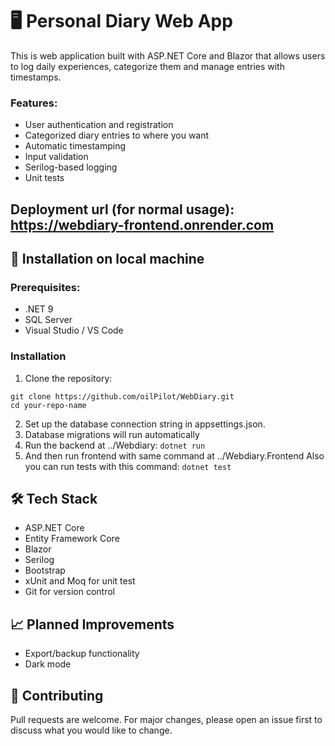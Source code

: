 # 🖥 Personal Diary Web App
This is web application built with ASP.NET Core and Blazor that allows users to log daily experiences, categorize them and manage entries with timestamps.
### Features:
* User authentication and registration
* Categorized diary entries to where you want
* Automatic timestamping
* Input validation
* Serilog-based logging
* Unit tests
## Deployment url (for normal usage): https://webdiary-frontend.onrender.com

## 🧗 Installation on local machine
### Prerequisites:
* .NET 9
* SQL Server
* Visual Studio / VS Code
### Installation
1. Clone the repository:
```
git clone https://github.com/oilPilot/WebDiary.git
cd your-repo-name
```
2. Set up the database connection string in appsettings.json.
3. Database migrations will run automatically
4. Run the backend at ../Webdiary:
`dotnet run`
5. And then run frontend with same command at ../Webdiary.Frontend
Also you can run tests with this command: `dotnet test`

## 🛠️ Tech Stack
* ASP.NET Core
* Entity Framework Core
* Blazor
* Serilog
* Bootstrap
* xUnit and Moq for unit test
* Git for version control

## 📈 Planned Improvements
* Export/backup functionality
* Dark mode

## 🤝 Contributing
Pull requests are welcome. For major changes, please open an issue first to discuss what you would like to change.
